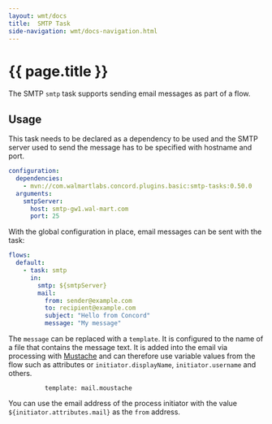 ```yaml
---
layout: wmt/docs
title:  SMTP Task
side-navigation: wmt/docs-navigation.html
---
```


# {{ page.title }}

The SMTP `smtp` task supports sending email messages as part of a flow.

## Usage

This task needs to be declared as a dependency to be used and the SMTP server
used to send the message has to be specified with hostname and port.

```yaml
configuration:
  dependencies:
    - mvn://com.walmartlabs.concord.plugins.basic:smtp-tasks:0.50.0
  arguments:
    smtpServer:
      host: smtp-gw1.wal-mart.com
      port: 25
```

With the global configuration in place, email messages can be sent with the task:

```yaml
flows:
  default:
    - task: smtp
      in:
        smtp: ${smtpServer}
        mail:
          from: sender@example.com
          to: recipient@example.com
          subject: "Hello from Concord"
          message: "My message"
```

The `message` can be replaced with a `template`. It is configured to
the name of a file that contains the message text. It is added into the email
via processing with [Mustache](https://mustache.github.io/) and can therefore
use variable values from the flow such as attributes or `initiator.displayName`,
`initiator.username` and others.

```
          template: mail.moustache
```

You can use the email address of the process initiator with the value
`${initiator.attributes.mail}` as the `from` address.
